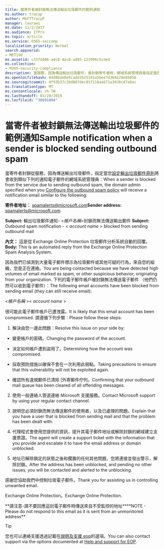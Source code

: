 ```yaml
---
title: 當寄件者被封鎖無法傳送輸出垃圾郵件的範例通知
ms.author: tracyp
author: MSFTTracyP
manager: laurawi
ms.date: 11/2/2017
ms.audience: ITPro
ms.topic: article
ms.service: O365-seccomp
localization_priority: Normal
search.appverid:
- MET150
ms.assetid: c33fd406-a4c8-4ac8-ad85-123996c5cded
ms.collection:
- M365-security-compliance
description: 當服務，因為傳送輸出垃圾郵件，會封鎖寄件者時，網域系統管理員會指定當您設定輸出垃圾郵件原則將會收到類似下列的通知電子郵件：
ms.openlocfilehash: 04d8bde8e9cadd3525191a5bee7d368229e85056
ms.sourcegitcommit: 0f93b37c39d807dec91f118aa671a3430c47a9ac
ms.translationtype: MT
ms.contentlocale: zh-TW
ms.lasthandoff: 03/20/2019
ms.locfileid: "30691804"
---
```

# <a name="sample-notification-when-a-sender-is-blocked-sending-outbound-spam"></a><span data-ttu-id="03f0e-103">當寄件者被封鎖無法傳送輸出垃圾郵件的範例通知</span><span class="sxs-lookup"><span data-stu-id="03f0e-103">Sample notification when a sender is blocked sending outbound spam</span></span>

<span data-ttu-id="03f0e-104">當寄件者封鎖從服務，因為傳送輸出垃圾郵件，指定當您[設定輸出垃圾郵件原則](configure-the-outbound-spam-policy.md)將會收到類似下列的通知電子郵件的網域系統管理員：</span><span class="sxs-lookup"><span data-stu-id="03f0e-104">When a sender is blocked from the service due to sending outbound spam, the domain admin specified when you [Configure the outbound spam policy](configure-the-outbound-spam-policy.md) will receive a notification email similar to the following:</span></span> 
  
 <span data-ttu-id="03f0e-105">**寄件者地址：** spamalerts@microsoft.com</span><span class="sxs-lookup"><span data-stu-id="03f0e-105">**Sender address:** spamalerts@microsoft.com</span></span> 
  
 <span data-ttu-id="03f0e-106">**Subject:** 輸出垃圾郵件通知- \<*帳戶名稱*\>封鎖而無法傳送輸出郵件    </span><span class="sxs-lookup"><span data-stu-id="03f0e-106">**Subject:** Outbound spam notification - \<  *account name*  \> blocked from sending outbound mail</span></span> 
  
 <span data-ttu-id="03f0e-107">**內文：** 這是從 Exchange Online Protection 垃圾郵件分析系統自動的回覆。</span><span class="sxs-lookup"><span data-stu-id="03f0e-107">**Body:** This is an automated reply from the Exchange Online Protection Spam Analysis System.</span></span> 
  
<span data-ttu-id="03f0e-108">因為我們已偵測到大量電子郵件標示為垃圾郵件或其他可疑的行為，來自您的組織，您是正在連絡。</span><span class="sxs-lookup"><span data-stu-id="03f0e-108">You are being contacted because we have detected high volumes of email marked as spam, or other suspicious behavior, originating from your organization.</span></span> <span data-ttu-id="03f0e-109">下列的電子郵件帳戶被封鎖無法傳送電子郵件 （他們仍然可以收到電子郵件）：</span><span class="sxs-lookup"><span data-stu-id="03f0e-109">The following email accounts have been blocked from sending email (they can still receive email):</span></span>
  
<span data-ttu-id="03f0e-110">\<*帳戶名稱*  \></span><span class="sxs-lookup"><span data-stu-id="03f0e-110">\< *account name*  \></span></span> 
  
<span data-ttu-id="03f0e-111">很可能此電子郵件帳戶已遭洩露。</span><span class="sxs-lookup"><span data-stu-id="03f0e-111">It is likely that this email account has been compromised.</span></span> <span data-ttu-id="03f0e-112">請遵循下列步驟：</span><span class="sxs-lookup"><span data-stu-id="03f0e-112">Please follow these steps:</span></span>
  
1. <span data-ttu-id="03f0e-113">解決由您一邊此問題：</span><span class="sxs-lookup"><span data-stu-id="03f0e-113">Resolve this issue on your side by:</span></span>
    
  - <span data-ttu-id="03f0e-114">變更帳戶的密碼。</span><span class="sxs-lookup"><span data-stu-id="03f0e-114">Changing the password of the account.</span></span>
    
  - <span data-ttu-id="03f0e-115">決定如何帳戶遭到盜用了。</span><span class="sxs-lookup"><span data-stu-id="03f0e-115">Determining how the account was compromised.</span></span>
    
  - <span data-ttu-id="03f0e-116">採取預防措施以確保不會在一次利用此弱點。</span><span class="sxs-lookup"><span data-stu-id="03f0e-116">Taking precautions to ensure that this vulnerability will not be exploited again.</span></span>
    
  - <span data-ttu-id="03f0e-117">確認所有違規郵件已清除 [外寄郵件佇列。</span><span class="sxs-lookup"><span data-stu-id="03f0e-117">Confirming that your outbound mail queue has been cleared of all offending messages.</span></span>
    
2. <span data-ttu-id="03f0e-118">使用一般連絡人管道連絡 Microsoft 支援服務。</span><span class="sxs-lookup"><span data-stu-id="03f0e-118">Contact Microsoft support by using your regular contact channel.</span></span>
    
3. <span data-ttu-id="03f0e-119">說明您必須封鎖而無法傳送郵件的使用者，以及已處理的問題。</span><span class="sxs-lookup"><span data-stu-id="03f0e-119">Explain that you have a user that is blocked from sending mail and that the problem has been dealt with.</span></span>
    
4. <span data-ttu-id="03f0e-120">代理程式會使用您提供的資訊，提升其電子郵件地址或解除封鎖的網域建立支援票證。</span><span class="sxs-lookup"><span data-stu-id="03f0e-120">The agent will create a support ticket with the information that you provide and escalate it to have the email address or domain unblocked.</span></span>
    
5. <span data-ttu-id="03f0e-121">地址已解除鎖定的狀態之後和擱置的任何其他問題，您將連接並發出警示，解除封鎖。</span><span class="sxs-lookup"><span data-stu-id="03f0e-121">After the address has been unblocked, and pending no other issues, you will be contacted and alerted to the unblocking.</span></span>
    
<span data-ttu-id="03f0e-122">感謝您協助我們中控制垃圾電子郵件。</span><span class="sxs-lookup"><span data-stu-id="03f0e-122">Thank you for assisting us in controlling unwanted email.</span></span>
  
<span data-ttu-id="03f0e-123">Exchange Online Protection。</span><span class="sxs-lookup"><span data-stu-id="03f0e-123">Exchange Online Protection.</span></span>
  
<span data-ttu-id="03f0e-124">\*\*請注意-請不要回應這封電子郵件時傳送來自不受監控的地址\*\*</span><span class="sxs-lookup"><span data-stu-id="03f0e-124">\*\*NOTE - Please do not respond to this email as it is sent from an unmonitored address\*\*</span></span>
  
> [!TIP]
> <span data-ttu-id="03f0e-125">您也可以連絡支援透過記載在[說明及支援 eop](eop/help-and-support-for-eop.md)的選項。</span><span class="sxs-lookup"><span data-stu-id="03f0e-125">You can also contact support via the options documented at [Help and support for EOP](eop/help-and-support-for-eop.md).</span></span> 
  


